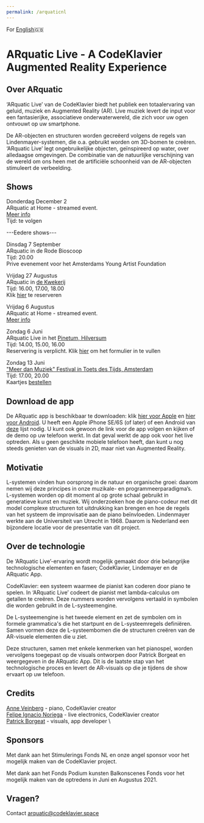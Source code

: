 ```yaml
---
permalink: /arquaticnl
---
```


For [English](https://codeklavier.space/arquatic)🇬🇧

# ARquatic Live - A CodeKlavier Augmented Reality Experience

## Over ARquatic
‘ARquatic Live’ van de CodeKlavier biedt het publiek een totaalervaring van geluid, muziek en Augmented Reality (AR). Live muziek levert de input voor een fantasierijke, associatieve onderwaterwereld, die zich voor uw ogen ontvouwt op uw smartphone. 

De AR-objecten en structuren worden gecreëerd volgens de regels van Lindenmayer-systemen, die o.a. gebruikt worden om 3D-bomen te creëren.
‘ARquatic Live’ legt ongebruikelijke objecten, geïnspireerd op water, over alledaagse omgevingen. De combinatie van de natuurlijke verschijning van de wereld om ons heen met de artificiële schoonheid van de AR-objecten stimuleert de verbeelding.


## Shows

Donderdag December 2 \
ARquatic at Home - streamed event. \
[Meer info](https://codeklavier.space/arquaticathome) \
Tijd: te volgen


---Eedere shows---

Dinsdag 7 September \
ARquatic in de Rode Bioscoop \
Tijd: 20.00 \
Prive evenement voor het Amsterdams Young Artist Foundation

Vrijdag 27 Augustus \
ARquatic in [de Kwekerij](https://www.dekwekerijhilversum.nl/agenda/) \
Tijd: 16.00, 17.00, 18.00 \
Klik [hier](https://forms.gle/kDPZUJiEVHvyEyVZ6) te reserveren

Vrijdag 6 Augustus \
ARquatic at Home - streamed event. \
[Meer info](https://codeklavier.space/arquaticathome)

Zondag 6 Juni \
ARquatic Live in het [Pinetum, Hilversum](https://pinetum.nl/) \
Tijd: 14.00, 15.00, 16.00 \
Reservering is verplicht. Klik [hier](https://forms.gle/1mtK5oPnPk34KYtC9) om het formulier in te vullen


Zondag 13 Juni \
["Meer dan Muziek" Festival in Toets des Tijds, Amsterdam](www.toetsdestijds.com) \
Tijd: 17.00, 20.00 \
Kaartjes [bestellen](www.toetsdestijds.com)

## Download de app

De ARquatic app is beschikbaar te downloaden: klik [hier voor Apple](https://apps.apple.com/nl/app/arquatic/id1557620712?l=en) en [hier voor Android](https://play.google.com/store/apps/details?id=space.codeklavier.arquatic&hl=en_US&gl=US). U heeft een Apple iPhone SE/6S (of later) of een Android van [deze](https://developers.google.com/ar/devices) lijst nodig. U kunt ook gewoon de link voor de app volgen en kijken of de demo op uw telefoon werkt. In dat geval werkt de app ook voor het live optreden. Als u geen geschikte mobiele telefoon heeft, dan kunt u nog steeds genieten van de visuals in 2D, maar niet van Augmented Reality. 

## Motivatie
L-systemen vinden hun oorsprong in de natuur en organische groei: daarom nemen wij deze principes in onze muzikale- en programmeerparadigma’s. L-systemen worden op dit moment al op grote schaal gebruikt in generatieve kunst en muziek. 
Wij onderzoeken hoe de piano-codeur met dit model complexe structuren tot uitdrukking kan brengen en hoe de regels van het systeem de improvisatie aan de piano beïnvloeden. Lindenmayer werkte aan de Universiteit van Utrecht in 1968. Daarom is Nederland een bijzondere locatie voor de presentatie van dit project.


## Over de technologie
De ‘ARquatic Live’-ervaring wordt mogelijk gemaakt door drie belangrijke technologische elementen en fasen; CodeKlavier, Lindemayer en de ARquatic App. 

CodeKlavier: een systeem waarmee de pianist kan coderen door piano te spelen. In ‘ARquatic Live’ codeert de pianist met lambda-calculus om getallen te creëren. Deze nummers worden vervolgens vertaald in symbolen die worden gebruikt in de L-systeemengine.

De L-systeemengine is het tweede element en zet de symbolen om in formele grammatica's die het startpunt en de L-systeemregels definiëren. Samen vormen deze de L-systeembomen die de structuren creëren van de AR-visuele elementen die u ziet.

Deze structuren, samen met enkele kenmerken van het pianospel, worden vervolgens toegepast op de visuals ontworpen door Patrick Borgeat en weergegeven in de ARquatic App. Dit is de laatste stap van het technologische proces en levert de AR-visuals op die je tijdens de show ervaart op uw telefoon.

## Credits
[Anne Veinberg](https://anneveinberg.com/) - piano, CodeKlavier creator \
[Felipe Ignacio Noriega](https://felipeignacio.info/) - live electronics, CodeKlavier creator \
[Patrick Borgeat](http://www.cappel-nord.de/b/) - visuals, app developer \

## Sponsors

Met dank aan het Stimulerings Fonds NL en onze angel sponsor voor het mogelijk maken van de CodeKlavier project.

Met dank aan het Fonds Podium kunsten Balkonscenes Fonds voor het mogelijk maken van de optredens in Juni en Augustus 2021.

## Vragen?
Contact arquatic@codeklavier.space


